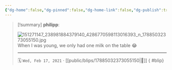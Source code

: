 ```yaml
---
{"dg-home":false,"dg-pinned":false,"dg-home-link":false,"dg-publish":true,"type":"blip","disabled rules":["yaml-title","yaml-title-alias","file-name-heading"],"title":"philipp on instagram @ 2021-02-17","created-date":"2021-02-17T07:41:00","updated-date":"2025-05-02T17:43:07","dg-path":"blips/17885032373055150.md","permalink":"/blips/17885032373055150/","dgPassFrontmatter":true}
---
```


> [!summary] **philipp**:
>
> ![151271147_238981884379140_4286770598113016393_n_17885032373055150.jpg](/img/user/attachments/151271147_238981884379140_4286770598113016393_n_17885032373055150.jpg)
> When I was young, we only had one milk on the table 😂
> - - -
>
> 🗓️ `Wed, Feb 17, 2021` · [[public/blips/17885032373055150\|🔗]]
{ #blip}

